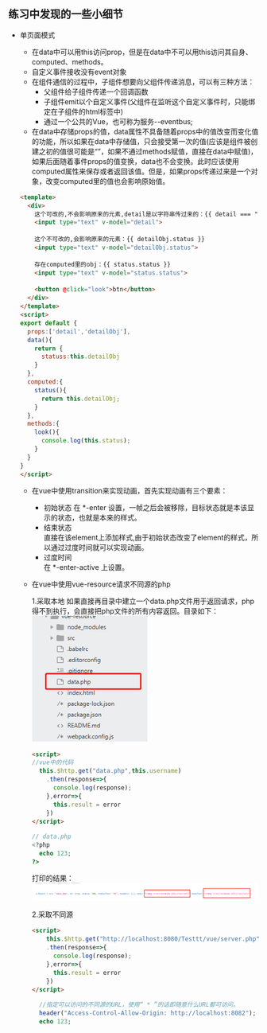 ## 练习中发现的一些小细节
- 单页面模式
  - 在data中可以用this访问prop，但是在data中不可以用this访问其自身、computed、methods。
  - 自定义事件接收没有event对象
  - 在组件通信的过程中，子组件想要向父组件传递消息，可以有三种方法：  
     - 父组件给子组件传递一个回调函数
     - 子组件emit以个自定义事件(父组件在监听这个自定义事件时，只能绑定在子组件的html标签中)
     - 通过一个公共的Vue，也可称为服务--eventbus;
  - 在data中存储props的值，data属性不具备随着props中的值改变而变化值的功能，所以如果在data中存储值，只会接受第一次的值(应该是组件被创建之初的值很可能是“”，如果不通过methods赋值，直接在data中赋值)，如果后面随着事件props的值变换，data也不会变换。此时应该使用computed属性来保存或者返回该值。但是，如果props传递过来是一个对象，改变computed里的值也会影响原始值。
  
  ```html
  <template>
    <div>
      这个可改的,不会影响原来的元素,detail是以字符串传过来的：{{ detail === "" ? "wait" : detail }}
      <input type="text" v-model="detail">

      这个不可改的,会影响原来的元素：{{ detailObj.status }}
      <input type="text" v-model="detailObj.status">

      存在computed里的obj：{{ status.status }}
      <input type="text" v-model="status.status">

      <button @click="look">btn</button>
    </div>
  </template>
  <script>
  export default {
    props:['detail','detailObj'],
    data(){
      return {
        statuss:this.detailObj
      }
    },
    computed:{
      status(){
        return this.detailObj;
      }
    },
    methods:{
      look(){
        console.log(this.status);
      }
    }
  }
  </script>
  ```
  
  - 在vue中使用transition来实现动画，首先实现动画有三个要素：
    + 初始状态 
      在 *-enter 设置，一帧之后会被移除，目标状态就是本该显示的状态，也就是本来的样式。
    + 结束状态  
      直接在该element上添加样式,由于初始状态改变了element的样式，所以通过过度时间就可以实现动画。
    + 过度时间  
      在 *-enter-active 上设置。

  - 在vue中使用vue-resource请求不同源的php
    
    1.采取本地
    如果直接再目录中建立一个data.php文件用于返回请求，php得不到执行，会直接把php文件的所有内容返回。目录如下： 
    ![文件路径](image/vue-resource.png)  
    
    ```html
    <script>
    //vue中的代码
      this.$http.get("data.php",this.username)
        .then(response=>{
          console.log(response);
        },error=>{
          this.result = error
        })
    </script>
    ```
    ```php
    // data.php
    <?php 
      echo 123;
    ?>
    ```
    打印的结果：  
    ![](image/vue-resource-require-result.png)



    
    2.采取不同源
    ```html
    <script>
        this.$http.get("http://localhost:8080/Testtt/vue/server.php",this.username)
        .then(response=>{
          console.log(response);
        },error=>{
          this.result = error
        })
    </script>
    ```

    ```php
      //指定可以访问的不同源的URL，使用“ * ”的话即随意什么URL都可访问。
      header("Access-Control-Allow-Origin: http://localhost:8082");
      echo 123;
    ```
    
  

